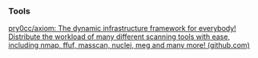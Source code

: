 ### Tools
[pry0cc/axiom: The dynamic infrastructure framework for everybody! Distribute the workload of many different scanning tools with ease, including nmap, ffuf, masscan, nuclei, meg and many more! (github.com)](https://github.com/pry0cc/axiom)